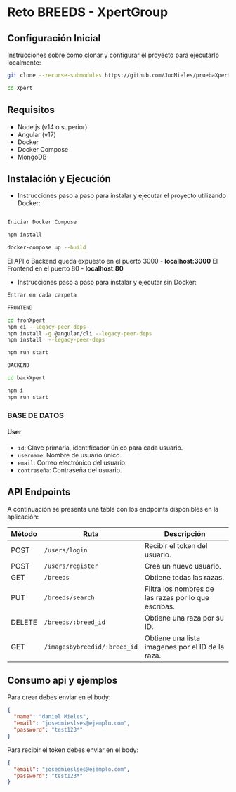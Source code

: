 # Reto BREEDS - XpertGroup

## Configuración Inicial

Instrucciones sobre cómo clonar y configurar el proyecto para ejecutarlo localmente:
```bash
git clone --recurse-submodules https://github.com/JocMieles/pruebaXpert.git

cd Xpert
```

## Requisitos

- Node.js (v14 o superior)
- Angular (v17)
- Docker
- Docker Compose
- MongoDB

## Instalación y Ejecución

- Instrucciones paso a paso para instalar y ejecutar el proyecto utilizando Docker:

```bash

Iniciar Docker Compose

npm install

docker-compose up --build

```
El API o Backend queda expuesto en el puerto 3000 - **localhost:3000**
El Frontend en el puerto 80 - **localhost:80**

- Instrucciones paso a paso para instalar y ejecutar sin Docker:

```bash
Entrar en cada carpeta 

FRONTEND

cd fronXpert
npm ci --legacy-peer-deps
npm install -g @angular/cli --legacy-peer-deps
npm install  --legacy-peer-deps

npm run start

BACKEND

cd backXpert

npm i
npm run start

```

### BASE DE DATOS

#### User
- `id`: Clave primaria, identificador único para cada usuario.
- `username`: Nombre de usuario único.
- `email`: Correo electrónico del usuario.
- `contraseña`: Contraseña del usuario.

## API Endpoints

A continuación se presenta una tabla con los endpoints disponibles en la aplicación:

| Método | Ruta                    | Descripción                              |
|--------|-------------------------|------------------------------------------|
| POST    | `/users/login`                | Recibir el token del usuario. |
| POST   | `/users/register`                | Crea un nuevo usuario.                   |
| GET    | `/breeds`            | Obtiene todas las razas.            |
| PUT    | `/breeds/search`            | Filtra los nombres de las razas por lo que escribas.          |
| DELETE | `/breeds/:breed_id`            | Obtiene una raza por su ID.            |
| GET    | `/imagesbybreedid/:breed_id`               | Obtiene una lista imagenes por el ID de la raza.   |

## Consumo api y ejemplos

Para crear debes enviar en el body: 
```json
{
  "name": "daniel Mieles",
  "email": "josedmieslses@ejemplo.com",
  "password": "test123*"
}

```

Para recibir el token debes enviar en el body:
```json
{
  "email": "josedmieslses@ejemplo.com",
  "password": "test123*"
}
```